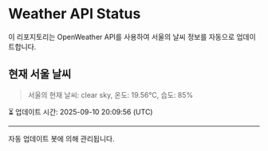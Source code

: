 
# Weather API Status

이 리포지토리는 OpenWeather API를 사용하여 서울의 날씨 정보를 자동으로 업데이트합니다.

## 현재 서울 날씨
> 서울의 현재 날씨: clear sky, 온도: 19.56°C, 습도: 85%

⏳ 업데이트 시간: 2025-09-10 20:09:56 (UTC)

---
자동 업데이트 봇에 의해 관리됩니다.

